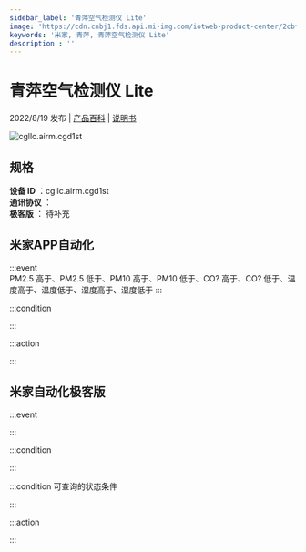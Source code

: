 ```yaml
---
sidebar_label: '青萍空气检测仪 Lite'
image: 'https://cdn.cnbj1.fds.api.mi-img.com/iotweb-product-center/2cbf84f93eee89d92ff606ee3d90dc14_1646389533021.png?GalaxyAccessKeyId=AKVGLQWBOVIRQ3XLEW&Expires=9223372036854775807&Signature=e4OdMVRwq1hC1VoYzfJ+IxbcFoA='
keywords: '米家, 青萍, 青萍空气检测仪 Lite'
description : ''
---
```

# 青萍空气检测仪 Lite

2022/8/19 发布 | [产品百科](https://home.mi.com/webapp/content/baike/product/index.html?model=cgllc.airm.cgd1st/) | [说明书](https://home.mi.com/views/introduction.html?model=cgllc.airm.cgd1st&region=cn)

![cgllc.airm.cgd1st](https://cdn.cnbj1.fds.api.mi-img.com/iotweb-product-center/2cbf84f93eee89d92ff606ee3d90dc14_1646389533021.png?GalaxyAccessKeyId=AKVGLQWBOVIRQ3XLEW&Expires=9223372036854775807&Signature=e4OdMVRwq1hC1VoYzfJ+IxbcFoA=)

## 规格  
> 
**设备 ID** ：cgllc.airm.cgd1st  
**通讯协议** ：  
**极客版**  ： 待补充 


## 米家APP自动化  

:::event  
PM2.5 高于、PM2.5 低于、PM10 高于、PM10 低于、CO? 高于、CO? 低于、温度高于、温度低于、湿度高于、湿度低于
:::

:::condition  

:::

:::action   

:::

## 米家自动化极客版  

:::event  

:::

:::condition  

:::

:::condition 可查询的状态条件  

:::

:::action  

:::

        
